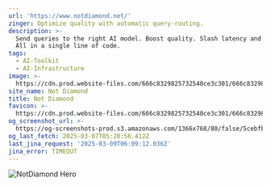 ```yaml
---
url: 'https://www.notdiamond.net/'
zinger: Optimize quality with automatic query-routing.
description: >-
  Send queries to the right AI model. Boost quality. Slash latency and costs.
  All in a single line of code.
tags:
  - AI-Toolkit
  - AI-Infrastructure
image: >-
  https://cdn.prod.website-files.com/666c8329825732540ce3c301/666c8329825732540ce3c365_webclip.png
site_name: Not Diamond
title: Not Diamond
favicon: >-
  https://cdn.prod.website-files.com/666c8329825732540ce3c301/666c8329825732540ce3c368_favicon-round.png
og_screenshot_url: >-
  https://og-screenshots-prod.s3.amazonaws.com/1366x768/80/false/5cebfb5962687c9da9e393580f9d4cad96647fa1ba2038f837ad51a64f78ed35.jpeg
og_last_fetch: 2025-03-07T05:20:56.412Z
last_jina_request: '2025-03-09T06:09:12.036Z'
jina_error: TIMEOUT
---
```


![NotDiamond Hero](https://i.imgur.com/8WPnmmG.png)
